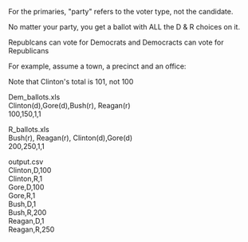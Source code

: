 For the primaries, "party" refers to the voter type, not the candidate. 

No matter your party, you get a ballot with ALL the D & R choices on it.

Republcans can vote for Democrats and Democracts can vote for Republicans

For example, assume a town, a precinct and an office:

Note that Clinton's total is 101, not 100

Dem_ballots.xls  
Clinton(d),Gore(d),Bush(r), Reagan(r)  
100,150,1,1  

R_ballots.xls  
Bush(r), Reagan(r), Clinton(d),Gore(d)  
200,250,1,1  

output.csv  
Clinton,D,100  
Clinton,R,1  
Gore,D,100  
Gore,R,1  
Bush,D,1  
Bush,R,200  
Reagan,D,1  
Reagan,R,250  
